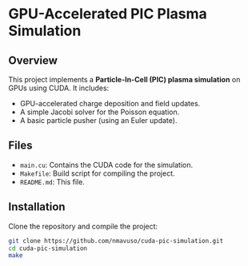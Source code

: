 # GPU-Accelerated PIC Plasma Simulation

## Overview

This project implements a **Particle-In-Cell (PIC) plasma simulation** on GPUs using CUDA. It includes:
- GPU-accelerated charge deposition and field updates.
- A simple Jacobi solver for the Poisson equation.
- A basic particle pusher (using an Euler update).

## Files

- `main.cu`: Contains the CUDA code for the simulation.
- `Makefile`: Build script for compiling the project.
- `README.md`: This file.

## Installation

Clone the repository and compile the project:

```bash
git clone https://github.com/nmavuso/cuda-pic-simulation.git
cd cuda-pic-simulation
make

